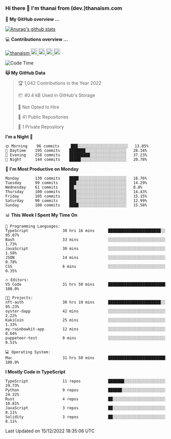 ### Hi there 👋 I'm thanai from (dev.)thanaism.com

<!-- バッジ関連 -->
<!--
メイン：https://shields.io/category/social
GitHub view：https://github.com/antonkomarev/github-profile-views-counter
Qiita contributions：https://qiita.com/mikkame/items/f2c60d9caf8a8e38ec50
 -->

🍎 **My GitHub overview ...**

<!-- GitHubトロフィー -->
<!--
https://github.com/ryo-ma/github-profile-trophy
 -->

<!-- [![trophy](https://github-profile-trophy.vercel.app/?username=thanaism)](https://github.com/thanaism/thanaism) -->

<!-- GitHubステータス -->
<!--
https://github.com/anuraghazra/github-readme-stats
 -->

[![Anurag's github stats](https://github-readme-stats.vercel.app/api?username=thanaism&count_private=true&show_icons=true)](https://github.com/thanaism/thanaism)

<!-- [![ReadMe Card](https://github-readme-stats.vercel.app/api/pin/?username=thanaism&repo=thanaism)](https://github.com/thanaism/thanaism) -->

<!-- Skill icons -->
<!--
https://rahuldkjain.github.io/gh-profile-readme-generator/
 -->

💻 **Contributions overview ...**

<p align="left">

  <a href="https://github.com/thanaism/thanaism/">
    <img src="https://komarev.com/ghpvc/?username=thanaism" alt="thanaism" />
  </a>
  <a href="http://twitter.com/okinawa__noodle">
    <img height="20" src="https://img.shields.io/twitter/follow/okinawa__noodle?label=Twitter&logo=twitter&style=flat" />
  </a>
  <a href="https://github.com/thanaism">
    <img height="20" src="https://img.shields.io/github/followers/thanaism?label=follow&logo=github&style=flat" />
  </a>
  <!-- <a href="https://www.reddit.com/user/thanaism">
    <img height="20" src="https://img.shields.io/reddit/user-karma/combined/thanaism?label=Reddit&logo=reddit&style=flat" />
  </a>
  <a href="https://stackoverflow.com/users/5720201/thanaism">
    <img height="20" src="https://img.shields.io/stackexchange/stackoverflow/r/5720201?label=StackOverflow&logo=stack-overflow&style=flat" /> -->
  </a>
  <a href="http://qiita.com/thanai">
    <img height="20" src="https://qiita-badge.apiapi.app/s/thanai/posts.svg" />
  </a>
  <//qiita.com/thanai">
    <img height="20" src="https://qiita-badge.apiapi.app/s/thanai/contributions.svg" />
  </a>
</p>

<!--START_SECTION:waka-->
![Code Time](http://img.shields.io/badge/Code%20Time-1%2C140%20hrs%2024%20mins-blue)

**🐱 My GitHub Data** 

> 🏆 1,042 Contributions in the Year 2022
 > 
> 📦 40.4 kB Used in GitHub's Storage 
 > 
> 🚫 Not Opted to Hire
 > 
> 📜 41 Public Repositories 
 > 
> 🔑 1 Private Repository 
 > 
**I'm a Night 🦉** 

```text
🌞 Morning    96 commits     ███░░░░░░░░░░░░░░░░░░░░░░   13.85% 
🌆 Daytime    195 commits    ███████░░░░░░░░░░░░░░░░░░   28.14% 
🌃 Evening    258 commits    █████████░░░░░░░░░░░░░░░░   37.23% 
🌙 Night      144 commits    █████░░░░░░░░░░░░░░░░░░░░   20.78%

```
📅 **I'm Most Productive on Monday** 

```text
Monday       130 commits    ████░░░░░░░░░░░░░░░░░░░░░   18.76% 
Tuesday      99 commits     ███░░░░░░░░░░░░░░░░░░░░░░   14.29% 
Wednesday    61 commits     ██░░░░░░░░░░░░░░░░░░░░░░░   8.8% 
Thursday     100 commits    ███░░░░░░░░░░░░░░░░░░░░░░   14.43% 
Friday       105 commits    ███░░░░░░░░░░░░░░░░░░░░░░   15.15% 
Saturday     90 commits     ███░░░░░░░░░░░░░░░░░░░░░░   12.99% 
Sunday       108 commits    ████░░░░░░░░░░░░░░░░░░░░░   15.58%

```


📊 **This Week I Spent My Time On** 

```text
💬 Programming Languages: 
TypeScript               30 hrs 16 mins      ███████████████████████░░   95.07% 
Bash                     33 mins             ░░░░░░░░░░░░░░░░░░░░░░░░░   1.73% 
JavaScript               30 mins             ░░░░░░░░░░░░░░░░░░░░░░░░░   1.58% 
JSON                     14 mins             ░░░░░░░░░░░░░░░░░░░░░░░░░   0.78% 
CSS                      6 mins              ░░░░░░░░░░░░░░░░░░░░░░░░░   0.35%

🔥 Editors: 
VS Code                  31 hrs 50 mins      █████████████████████████   100.0%

🐱‍💻 Projects: 
nft-auth                 30 hrs 19 mins      ███████████████████████░░   95.23% 
oyster-dapp              42 mins             ░░░░░░░░░░░░░░░░░░░░░░░░░   2.22% 
KakiCoin                 25 mins             ░░░░░░░░░░░░░░░░░░░░░░░░░   1.33% 
my-rainbowkit-app        12 mins             ░░░░░░░░░░░░░░░░░░░░░░░░░   0.64% 
puppeteer-test           9 mins              ░░░░░░░░░░░░░░░░░░░░░░░░░   0.51%

💻 Operating System: 
Mac                      31 hrs 50 mins      █████████████████████████   100.0%

```

**I Mostly Code in TypeScript** 

```text
TypeScript               11 repos            ███████░░░░░░░░░░░░░░░░░░   29.73% 
Python                   9 repos             ██████░░░░░░░░░░░░░░░░░░░   24.32% 
Rust                     4 repos             ██░░░░░░░░░░░░░░░░░░░░░░░   10.81% 
JavaScript               3 repos             ██░░░░░░░░░░░░░░░░░░░░░░░   8.11% 
Solidity                 3 repos             ██░░░░░░░░░░░░░░░░░░░░░░░   8.11%

```



 Last Updated on 15/12/2022 18:35:06 UTC
<!--END_SECTION:waka-->

